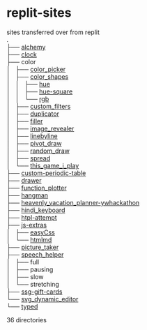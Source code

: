 # replit-sites
sites transferred over from replit  
.  
├── [alchemy](https://shibby360.github.io/replit-sites/alchemy)  
├── [clock](https://shibby360.github.io/replit-sites/clock)  
├── color  
│   ├── [color_picker](https://shibby360.github.io/replit-sites/color/color_picker)  
│   ├── [color_shapes](https://shibby360.github.io/replit-sites/color/color_shapes)  
│   │   ├── [hue](https://shibby360.github.io/replit-sites/color/color_shapes/hue)  
│   │   ├── [hue-square](https://shibby360.github.io/replit-sites/color/color_shapes/hue-square)  
│   │   └── [rgb](https://shibby360.github.io/replit-sites/color/color_shapes/rgb)  
│   ├── [custom_filters](https://shibby360.github.io/replit-sites/color/custom_filters)  
│   ├── [duplicator](https://shibby360.github.io/replit-sites/color/duplicator)  
│   ├── [filler](https://shibby360.github.io/replit-sites/color/filler)  
│   ├── [image_revealer](https://shibby360.github.io/replit-sites/color/image_revealer)  
│   ├── [linebyline](https://shibby360.github.io/replit-sites/color/linebyline)  
│   ├── [pivot_draw](https://shibby360.github.io/replit-sites/color/pivot_draw)  
│   ├── [random_draw](https://shibby360.github.io/replit-sites/color/random_draw)  
│   ├── [spread](https://shibby360.github.io/replit-sites/color/spread)  
│   └── [this_game_i_play](https://shibby360.github.io/replit-sites/color/this_game_i_play)  
├── [custom-periodic-table](https://shibby360.github.io/replit-sites/custom-periodic-table)  
├── [drawer](https://shibby360.github.io/replit-sites/drawer)  
├── [function_plotter](https://shibby360.github.io/replit-sites/function_plotter)  
├── [hangman](https://shibby360.github.io/replit-sites/hangman)  
├── [heavenly_vacation_planner-ywhackathon](https://shibby360.github.io/replit-sites/heavenly_vacation_planner-ywhackathon)  
├── [hindi_keyboard](https://shibby360.github.io/replit-sites/hindi_keyboard)  
├── [htpl-attempt](https://shibby360.github.io/replit-sites/htpl-attempt)  
├── [js-extras](https://shibby360.github.io/replit-sites/js-extras)  
│   ├── [easyCss](https://shibby360.github.io/replit-sites/js-extras/easyCss)  
│   └── [htmlmd](https://shibby360.github.io/replit-sites/js-extras/htmlmd)  
├── [picture_taker](https://shibby360.github.io/replit-sites/picture_taker)  
├── [speech_helper](https://shibby360.github.io/replit-sites/speech_helper)  
│   ├── full  
│   ├── pausing  
│   ├── slow  
│   └── stretching  
├── [ssg-gift-cards](https://shibby360.github.io/replit-sites/ssg-gift-cards)  
└── [svg_dynamic_editor](https://shibby360.github.io/replit-sites/svg_dynamic_editor)  
└── [typed](https://shibby360.github.io/replit-sites/svg_dynamic_editor/typed)  
  
36 directories  
